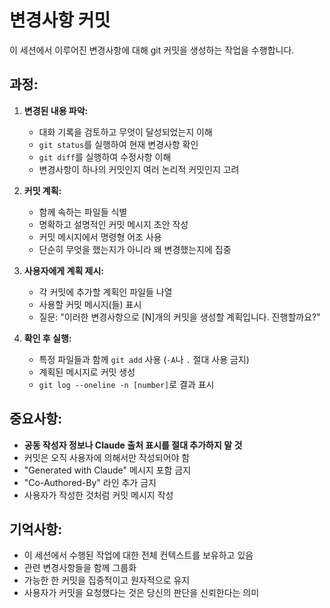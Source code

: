 # 변경사항 커밋

이 세션에서 이루어진 변경사항에 대해 git 커밋을 생성하는 작업을 수행합니다.

## 과정:

1. **변경된 내용 파악:**

   - 대화 기록을 검토하고 무엇이 달성되었는지 이해
   - `git status`를 실행하여 현재 변경사항 확인
   - `git diff`를 실행하여 수정사항 이해
   - 변경사항이 하나의 커밋인지 여러 논리적 커밋인지 고려

2. **커밋 계획:**

   - 함께 속하는 파일들 식별
   - 명확하고 설명적인 커밋 메시지 초안 작성
   - 커밋 메시지에서 명령형 어조 사용
   - 단순히 무엇을 했는지가 아니라 왜 변경했는지에 집중

3. **사용자에게 계획 제시:**

   - 각 커밋에 추가할 계획인 파일들 나열
   - 사용할 커밋 메시지(들) 표시
   - 질문: "이러한 변경사항으로 [N]개의 커밋을 생성할 계획입니다. 진행할까요?"

4. **확인 후 실행:**
   - 특정 파일들과 함께 `git add` 사용 (`-A`나 `.` 절대 사용 금지)
   - 계획된 메시지로 커밋 생성
   - `git log --oneline -n [number]`로 결과 표시

## 중요사항:

- **공동 작성자 정보나 Claude 출처 표시를 절대 추가하지 말 것**
- 커밋은 오직 사용자에 의해서만 작성되어야 함
- "Generated with Claude" 메시지 포함 금지
- "Co-Authored-By" 라인 추가 금지
- 사용자가 작성한 것처럼 커밋 메시지 작성

## 기억사항:

- 이 세션에서 수행된 작업에 대한 전체 컨텍스트를 보유하고 있음
- 관련 변경사항들을 함께 그룹화
- 가능한 한 커밋을 집중적이고 원자적으로 유지
- 사용자가 커밋을 요청했다는 것은 당신의 판단을 신뢰한다는 의미
